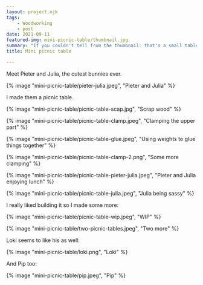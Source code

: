 ```yaml
---
layout: project.njk
tags: 
    - Woodworking
    - post
date: 2021-09-11
featured-img: mini-picnic-table/thumbnail.jpg
summary: "If you couldn't tell from the thumbnail: that's a small table, not huge bunnies."
title: Mini picnic table

---
```


Meet Pieter and Julia, the cutest bunnies ever. 

{% image "mini-picnic-table/pieter-julia.jpeg", "Pieter and Julia" %}

I made them a picnic table.

{% image "mini-picnic-table/picnic-table-scap.jpg", "Scrap wood" %}

{% image "mini-picnic-table/picnic-table-clamp.jpeg", "Clamping the upper part" %}

{% image "mini-picnic-table/picnic-table-glue.jpeg", "Using weights to glue things together" %}

{% image "mini-picnic-table/picnic-table-clamp-2.png", "Some more clamping" %}

{% image "mini-picnic-table/picnic-table-pieter-julia.jpeg", "Pieter and Julia enjoying lunch" %}

{% image "mini-picnic-table/picnic-table-julia.jpeg", "Julia being sassy" %}

I really liked building it so I made some more:

{% image "mini-picnic-table/picnic-table-wip.jpeg", "WIP" %}

{% image "mini-picnic-table/two-picnic-tables.jpeg", "Two more" %}

Loki seems to like his as well:

{% image "mini-picnic-table/loki.png", "Loki" %}

And Pip too:

{% image "mini-picnic-table/pip.jpeg", "Pip" %}